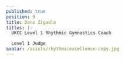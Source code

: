 ```yaml
---
published: true
position: 9
title: Dana Zigadlo
titles: |-
  UKCC Level 1 Rhythmic Gymnastics Coach 

  Level 1 Judge
avatar: /assets/rhythmicexcellence-copy.jpg
---
```

